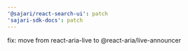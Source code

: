 ```yaml
---
'@sajari/react-search-ui': patch
'sajari-sdk-docs': patch
---
```


fix: move from react-aria-live to @react-aria/live-announcer
